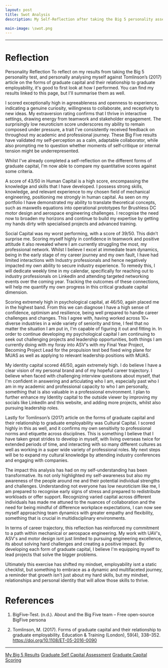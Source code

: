 ```yaml
---
layout: post
title: Swot Analysis
description: My Self-Reflection after taking the Big 5 personality assessment and critiquing myself against Tomlinsons graduate capital model

main-image: \swot.png
---
```

---
# Reflection
Personality Reflection
To reflect on my results from taking the Big 5 personality test, and personally analysing myself against Tomlinson’s (2017) article on the forms of graduate capital and their relationship to graduate employability, it's good to first look at how I performed. You can find my results linked to this page, but I'll summarise them as well.

I scored exceptionally high in agreeableness and openness to experience, indicating a genuine curiosity, willingness to collaborate, and receptivity to new ideas. My extraversion rating confirms that I thrive in interactive settings, drawing energy from teamwork and stakeholder engagement. The surprisingly low neuroticism score underscores my ability to remain composed under pressure, a trait I’ve consistently received feedback on throughout my academic and professional journey. These Big Five results have validated my self‐perception as a calm, adaptable collaborator, while also prompting me to question whether moments of self‐critique or internal tension might be underrepresented.

Whilst I've already completed a self-reflection on the different forms of graduate capital, I'm now able to compare my quantitative scores against some criteria.

A score of 43/50 in Human Capital is a high score, encompassing the knowledge and skills that I have  developed. I possess strong skills, knowledge, and relevant experience to my chosen field of mechanical engineering, positioning me strongly in human capital. As seen on my portfolio I have demonstrated my ability to translate theoretical concepts, such as maxwells equations into operational prototypes for Brushless DC motor design and aerospace engineering challenges. I recognise the need now to broaden my horizons and continue to build my expertise by getting my hands dirty with specialised projects and advanced training.

Social Capital was my worst performing, with a score of 39/50. This didn’t surprise me. Scoring myself highly in confidence in teamwork and positive attitude it also revealed where I am currently struggling the most, my professional network. Whilst I believe I excel at immediate team dynamics, being in the early stage of my career journey and my own fault, I have had limited interactions with Industry professionals and hence negatively impacted my own ability to secure industry experience. To remedy this, I will dedicate weekly time in my calendar, specifically for reaching out to industry professionals on LinkedIn and attending targeted networking events over the coming year. Tracking the outcomes of these connections, will help me quantify my own progress in this critical graduate capital dimension.

Scoring extremely high in psychological capital, at 46/50, again placed me in the highest band. From this we can diagnose I have a high sense of confidence, optimism and resilience, being well prepared to handle career challenges and changes. This I agree with, having worked across 10+ diverse industries in a wide variety of seniority and time, I feel that no matter the situation I am put in, I'm capable of figuring it out and fitting in. In order to continue developing my psychological capital I am continuing to seek out challenging projects and leadership opportunities, both things I am currently doing with my foray into ASV's with my Final Year Project, Becoming Project Lead for the propulsion test bed fixed wing plane for MUAS as well as applying to relevant leadership positions with MUAS.

My identity capital scored 46/50, again extremely high. I do believe I have a clear vision of my personal brand and of my hopeful career trajectory. I believe when faced with challenging interview questions about myself, that I'm confident in answering and articulating who I am, especially past who I am in my academic and professional capacity to who I am personally, something that is also valuable in a professional environment. I plan to further enhance my Identity capital to the outside viewer by improving my socials like LinkedIn and this website, and adding more projects, whilst also pursuing leadership roles.
 
Lastly for Tomlinson’s (2017) article on the forms of graduate capital and their relationship to graduate employability was Cultural Capital. I scored highly in this as well, and it confirms my own sensitivity to professional norms and etiquette across disciplines. This is something I believe that I have taken great strides to develop in myself, with living overseas twice for extended periods of time, and interacting with so many different cultures as well as working in a super wide variety of professional roles. My next steps will be to expand my cultural knowledge by attending industry conferences and engaging with companies.


The impact this analysis has had on my self-understanding has been transformative. Its not only highlighted my self-awareness but also my awareness of the people around me and their potential individual strengths and challenges. Understanding not everyone has low neuroticism like me, I am prepared to recognise early signs of stress and prepared to redistribute workloads or offer support. Recognizing varied capital across different individuals has made me attuned to the nuances of collaboration and the need for being mindful of difference workplace expectations, I can now see myself approaching team dynamics with greater empathy and flexibility, something that is crucial in multidisciplinary environments.

In terms of career trajectory, this reflection has reinforced my commitment to a path within mechanical or aerospace engineering. My work with UAV's, ASV's and motor design isnt just limited to pursuing engineering excellence, its about solving hard challenges and creating a positive impact. By developing each form of graduate capital, I believe I'm equipping myself to lead projects that solve the bigger problems.

Ultimately this exercise has shifted my mindset, employability isnt a static checklist, but something to embrace as a dynamic and multifaceted journey, a reminder that growth isn't just about my hard skills, but my mindset, relationships and personal identity that will allow those skills to thrive.


# References

1. BigFive-Test. (n.d.). About and the Big Five team – Free open-source BigFive persona

2. Tomlinson, M. (2017). Forms of graduate capital and their relationship to graduate employability. Education & Training (London), 59(4), 338–352. https://doi.org/10.1108/ET-05-2016-0090

---
[My Big 5 Results](/assets/persontesting/Big5Results2.pdf)
[Graduate Self Capital Assessment](/assets/persontesting/GraduateCapitalSelfassessment.pdf)
[Graduate Capital Scoring](/assets/persontesting/HumanCapital2.pdf)
